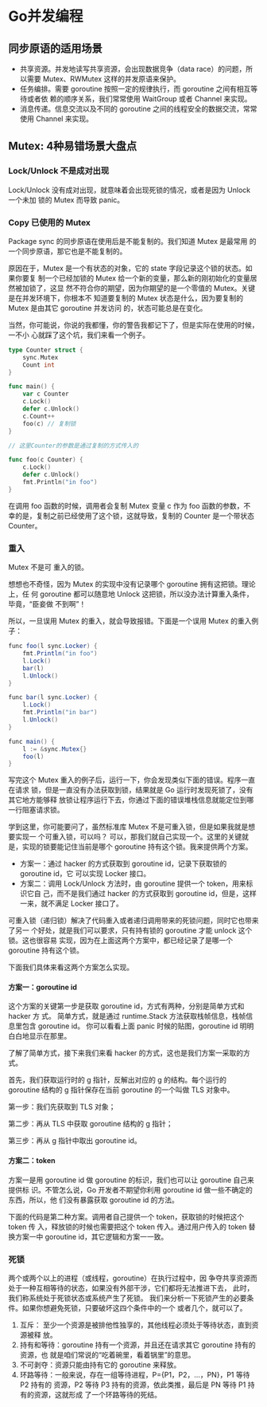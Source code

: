# Go并发编程



## 同步原语的适用场景

- 共享资源。并发地读写共享资源，会出现数据竞争（data race）的问题，所以需要  Mutex、RWMutex 这样的并发原语来保护。
- 任务编排。需要 goroutine 按照一定的规律执行，而 goroutine 之间有相互等待或者依 赖的顺序关系，我们常常使用 WaitGroup 或者 Channel 来实现。
- 消息传递。信息交流以及不同的 goroutine 之间的线程安全的数据交流，常常使用  Channel 来实现。



## Mutex: 4种易错场景大盘点



### Lock/Unlock 不是成对出现

Lock/Unlock 没有成对出现，就意味着会出现死锁的情况，或者是因为 Unlock 一个未加 锁的 Mutex 而导致 panic。



### Copy 已使用的 Mutex

Package sync 的同步原语在使用后是不能复制的。我们知道 Mutex 是最常用 的一个同步原语，那它也是不能复制的。

原因在于，Mutex 是一个有状态的对象，它的 state 字段记录这个锁的状态。如果你要复 制一个已经加锁的 Mutex 给一个新的变量，那么新的刚初始化的变量居然被加锁了，这显 然不符合你的期望，因为你期望的是一个零值的 Mutex。关键是在并发环境下，你根本不 知道要复制的 Mutex 状态是什么，因为要复制的 Mutex 是由其它 goroutine 并发访问 的，状态可能总是在变化。 

当然，你可能说，你说的我都懂，你的警告我都记下了，但是实际在使用的时候，一不小 心就踩了这个坑，我们来看一个例子。

```go
type Counter struct {
	sync.Mutex
	Count int
}

func main() {
	var c Counter
	c.Lock()
	defer c.Unlock()
	c.Count++
	foo(c) // 复制锁
}

// 这里Counter的参数是通过复制的方式传入的

func foo(c Counter) {
	c.Lock()
	defer c.Unlock()
	fmt.Println("in foo")
}
```

在调用 foo 函数的时候，调用者会复制 Mutex 变量 c 作为 foo 函数的参数，不 幸的是，复制之前已经使用了这个锁，这就导致，复制的 Counter 是一个带状态  Counter。



### 重入

Mutex 不是可 重入的锁。

想想也不奇怪，因为 Mutex 的实现中没有记录哪个 goroutine 拥有这把锁。理论上，任 何 goroutine 都可以随意地 Unlock 这把锁，所以没办法计算重入条件，毕竟，“臣妾做 不到啊”！

所以，一旦误用 Mutex 的重入，就会导致报错。下面是一个误用 Mutex 的重入例子：

```java
func foo(l sync.Locker) {
	fmt.Println("in foo")
	l.Lock()
	bar(l)
	l.Unlock()
}

func bar(l sync.Locker) {
	l.Lock()
	fmt.Println("in bar")
	l.Unlock()
}

func main() {
	l := &sync.Mutex{}
	foo(l)
}
```

写完这个 Mutex 重入的例子后，运行一下，你会发现类似下面的错误。程序一直在请求 锁，但是一直没有办法获取到锁，结果就是 Go 运行时发现死锁了，没有其它地方能够释 放锁让程序运行下去，你通过下面的错误堆栈信息就能定位到哪一行阻塞请求锁。



学到这里，你可能要问了，虽然标准库 Mutex 不是可重入锁，但是如果我就是想要实现一 个可重入锁，可以吗？ 可以，那我们就自己实现一个。这里的关键就是，实现的锁要能记住当前是哪个  goroutine 持有这个锁。我来提供两个方案。

- 方案一：通过 hacker 的方式获取到 goroutine id，记录下获取锁的 goroutine id，它 可以实现 Locker 接口。
- 方案二：调用 Lock/Unlock 方法时，由 goroutine 提供一个 token，用来标识它自 己，而不是我们通过 hacker 的方式获取到 goroutine id，但是，这样一来，就不满足  Locker 接口了。

可重入锁（递归锁）解决了代码重入或者递归调用带来的死锁问题，同时它也带来了另一 个好处，就是我们可以要求，只有持有锁的 goroutine 才能 unlock 这个锁。这也很容易 实现，因为在上面这两个方案中，都已经记录了是哪一个 goroutine 持有这个锁。

下面我们具体来看这两个方案怎么实现。



#### 方案一：goroutine id

这个方案的关键第一步是获取 goroutine id，方式有两种，分别是简单方式和 hacker 方 式。 简单方式，就是通过 runtime.Stack 方法获取栈帧信息，栈帧信息里包含 goroutine id。 你可以看看上面 panic 时候的贴图，goroutine id 明明白白地显示在那里。



了解了简单方式，接下来我们来看 hacker 的方式，这也是我们方案一采取的方式。 

首先，我们获取运行时的 g 指针，反解出对应的 g 的结构。每个运行的 goroutine 结构的  g 指针保存在当前 goroutine 的一个叫做 TLS 对象中。 

第一步：我们先获取到 TLS 对象； 

第二步：再从 TLS 中获取 goroutine 结构的 g 指针； 

第三步：再从 g 指针中取出 goroutine id。



#### 方案二：token

方案一是用 goroutine id 做 goroutine 的标识，我们也可以让 goroutine 自己来提供标 识。不管怎么说，Go 开发者不期望你利用 goroutine id 做一些不确定的东西，所以，他 们没有暴露获取 goroutine id 的方法。

下面的代码是第二种方案。调用者自己提供一个 token，获取锁的时候把这个 token 传 入，释放锁的时候也需要把这个 token 传入。通过用户传入的 token 替换方案一中  goroutine id，其它逻辑和方案一一致。



### 死锁

两个或两个以上的进程（或线程，goroutine）在执行过程中，因 争夺共享资源而处于一种互相等待的状态，如果没有外部干涉，它们都将无法推进下去， 此时，我们称系统处于死锁状态或系统产生了死锁。 我们来分析一下死锁产生的必要条件。如果你想避免死锁，只要破坏这四个条件中的一个 或者几个，就可以了。

1. 互斥： 至少一个资源是被排他性独享的，其他线程必须处于等待状态，直到资源被释 放。 
2. 持有和等待：goroutine 持有一个资源，并且还在请求其它 goroutine 持有的资源，也 就是咱们常说的“吃着碗里，看着锅里”的意思。 
3. 不可剥夺：资源只能由持有它的 goroutine 来释放。
4. 环路等待：一般来说，存在一组等待进程，P={P1，P2，…，PN}，P1 等待 P2 持有的 资源，P2 等待 P3 持有的资源，依此类推，最后是 PN 等待 P1 持有的资源，这就形成 了一个环路等待的死结。



